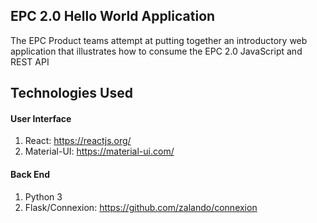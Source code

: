 ## EPC 2.0 Hello World Application
The EPC Product teams attempt at putting together an introductory web application that illustrates how to consume the EPC 2.0 JavaScript and REST API 

## Technologies Used
#### User Interface
1. React: https://reactjs.org/
2. Material-UI: https://material-ui.com/

#### Back End
1. Python 3 
2. Flask/Connexion: https://github.com/zalando/connexion
